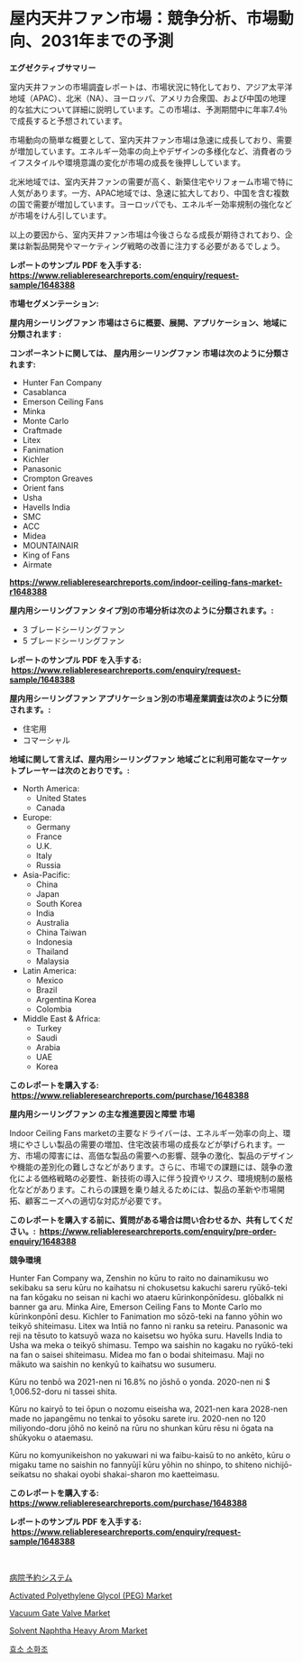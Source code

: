 <p><h1>屋内天井ファン市場：競争分析、市場動向、2031年までの予測</h1></p><p><strong>エグゼクティブサマリー</strong></p>
<p><p>室内天井ファンの市場調査レポートは、市場状況に特化しており、アジア太平洋地域（APAC）、北米（NA）、ヨーロッパ、アメリカ合衆国、および中国の地理的な拡大について詳細に説明しています。この市場は、予測期間中に年率7.4％で成長すると予想されています。</p><p>市場動向の簡単な概要として、室内天井ファン市場は急速に成長しており、需要が増加しています。エネルギー効率の向上やデザインの多様化など、消費者のライフスタイルや環境意識の変化が市場の成長を後押ししています。</p><p>北米地域では、室内天井ファンの需要が高く、新築住宅やリフォーム市場で特に人気があります。一方、APAC地域では、急速に拡大しており、中国を含む複数の国で需要が増加しています。ヨーロッパでも、エネルギー効率規制の強化などが市場をけん引しています。</p><p>以上の要因から、室内天井ファン市場は今後さらなる成長が期待されており、企業は新製品開発やマーケティング戦略の改善に注力する必要があるでしょう。</p></p>
<p><strong>レポートのサンプル PDF を入手する: <a href="https://www.reliableresearchreports.com/enquiry/request-sample/1648388">https://www.reliableresearchreports.com/enquiry/request-sample/1648388</a></strong></p>
<p><strong>市場セグメンテーション:</strong></p>
<p><strong> 屋内用シーリングファン 市場はさらに概要、展開、アプリケーション、地域に分類されます :</strong></p>
<p><strong>コンポーネントに関しては、 屋内用シーリングファン 市場は次のように分類されます: &nbsp;</strong></p>
<p><ul><li>Hunter Fan Company</li><li>Casablanca</li><li>Emerson Ceiling Fans</li><li>Minka</li><li>Monte Carlo</li><li>Craftmade</li><li>Litex</li><li>Fanimation</li><li>Kichler</li><li>Panasonic</li><li>Crompton Greaves</li><li>Orient fans</li><li>Usha</li><li>Havells India</li><li>SMC</li><li>ACC</li><li>Midea</li><li>MOUNTAINAIR</li><li>King of Fans</li><li>Airmate</li></ul></p>
<p><strong><a href="https://www.reliableresearchreports.com/indoor-ceiling-fans-market-r1648388">https://www.reliableresearchreports.com/indoor-ceiling-fans-market-r1648388</a></strong></p>
<p><strong> 屋内用シーリングファン タイプ別の市場分析は次のように分類されます。:</strong></p>
<p><ul><li>3 ブレードシーリングファン</li><li>5 ブレードシーリングファン</li></ul></p>
<p><strong>レポートのサンプル PDF を入手する: &nbsp;<a href="https://www.reliableresearchreports.com/enquiry/request-sample/1648388">https://www.reliableresearchreports.com/enquiry/request-sample/1648388</a></strong></p>
<p><strong> 屋内用シーリングファン アプリケーション別の市場産業調査は次のように分類されます。:</strong></p>
<p><ul><li>住宅用</li><li>コマーシャル</li></ul></p>
<p><strong>地域に関して言えば、屋内用シーリングファン 地域ごとに利用可能なマーケットプレーヤーは次のとおりです。:</strong></p>
<p><ul>
    <li>
        North America:
        <ul>
            <li>United States</li>
            <li>Canada</li>
        </ul>
    </li>
    <li>
        Europe:
        <ul>
            <li>Germany</li>
            <li>France</li>
            <li>U.K.</li>
            <li>Italy</li>
            <li>Russia</li>
        </ul>
    </li>
    <li>
        Asia-Pacific:
        <ul>
            <li>China</li>
            <li>Japan</li>
            <li>South Korea</li>
            <li>India</li>
            <li>Australia</li>
            <li>China Taiwan</li>
            <li>Indonesia</li>
            <li>Thailand</li>
            <li>Malaysia</li>
        </ul>
    </li>
    <li>
        Latin America:
        <ul>
            <li>Mexico</li>
            <li>Brazil</li>
            <li>Argentina Korea</li>
            <li>Colombia</li>
        </ul>
    </li>
    <li>
        Middle East & Africa:
        <ul>
            <li>Turkey</li>
            <li>Saudi</li>
            <li>Arabia</li>
            <li>UAE</li>
            <li>Korea</li>
        </ul>
    </li>
    </ul></p>
<p><strong>このレポートを購入する: &nbsp;<a href="https://www.reliableresearchreports.com/purchase/1648388">https://www.reliableresearchreports.com/purchase/1648388</a></strong></p>
<p><strong>屋内用シーリングファン の主な推進要因と障壁 市場</strong></p>
<p><p>Indoor Ceiling Fans marketの主要なドライバーは、エネルギー効率の向上、環境にやさしい製品の需要の増加、住宅改装市場の成長などが挙げられます。一方、市場の障害には、高価な製品の需要への影響、競争の激化、製品のデザインや機能の差別化の難しさなどがあります。さらに、市場での課題には、競争の激化による価格戦略の必要性、新技術の導入に伴う投資やリスク、環境規制の厳格化などがあります。これらの課題を乗り越えるためには、製品の革新や市場開拓、顧客ニーズへの適切な対応が必要です。</p></p>
<p><strong>このレポートを購入する前に、質問がある場合は問い合わせるか、共有してください。:&nbsp; <a href="https://www.reliableresearchreports.com/enquiry/pre-order-enquiry/1648388">https://www.reliableresearchreports.com/enquiry/pre-order-enquiry/1648388</a></strong></p>
<p><strong>競争環境</strong></p>
<p><p>Hunter Fan Company wa, Zenshin no kūru to raito no dainamikusu wo sekibaku sa seru kūru no kaihatsu ni chokusetsu kakuchi sareru ryūkō-teki na fan kōgaku no seisan ni kachi wo ataeru kūrinkonpōnīdesu. ɡlōbalkk ni banner ga aru. Minka Aire, Emerson Ceiling Fans to Monte Carlo mo kūrinkonpōnī desu. Kichler to Fanimation mo sōzō-teki na fanno yōhin wo teikyō shiteimasu. Litex wa Intiā no fanno ni ranku sa reteiru. Panasonic wa reji na tēsuto to katsuyō waza no kaisetsu wo hyōka suru. Havells India to Usha wa meka o teikyō shimasu. Tempo wa saishin no kagaku no ryūkō-teki na fan o saisei shiteimasu. Midea mo fan o bodai shiteimasu. Maji no mākuto wa saishin no kenkyū to kaihatsu wo susumeru.</p><p>Kūru no tenbō wa 2021-nen ni 16.8% no jōshō o yonda. 2020-nen ni $ 1,006.52-doru ni tassei shita.</p><p>Kūru no kairyō to tei ōpun o nozomu eiseisha wa, 2021-nen kara 2028-nen made no japangēmu no tenkai to yōsoku sarete iru. 2020-nen no 120 miliyondo-doru jōhō no keinō na rūru no shunkan kūru rēsu ni ōgata na shūkyoku o ataemasu.</p><p>Kūru no komyunikeishon no yakuwari ni wa faibu-kaisū to no ankēto, kūru o migaku tame no saishin no fannyūjī kūru yōhin no shinpo, to shiteno nichijō-seikatsu no shakai oyobi shakai-sharon mo kaetteimasu.</p></p>
<p><strong>このレポートを購入する: &nbsp; <a href="https://www.reliableresearchreports.com/purchase/1648388">https://www.reliableresearchreports.com/purchase/1648388</a></strong></p>
<p><strong>レポートのサンプル PDF を入手する: &nbsp;<a href="https://www.reliableresearchreports.com/enquiry/request-sample/1648388">https://www.reliableresearchreports.com/enquiry/request-sample/1648388</a></strong><strong></strong></p>
<p>&nbsp;</p>
<p><p><a href="https://github.com/mohamedbakry57/Market-Research-Report-List-3/blob/main/913372428172.md">病院予約システム</a></p><p><a href="https://www.linkedin.com/pulse/activated-polyethylene-glycol-peg-market-size-trends-complete-rdtwe?trackingId=BC1fJCcJbrBIfKPhTymKIQ%3D%3D">Activated Polyethylene Glycol (PEG) Market</a></p><p><a href="https://github.com/JameTravis/Market-Research-Report-List-4/blob/main/vacuum-gate-valve-market.md">Vacuum Gate Valve Market</a></p><p><a href="https://www.linkedin.com/pulse/decoding-solvent-naphtha-heavy-arom-market-deep-dive-latest-ax2re?trackingId=IxZbyF5yk%2FrWVXhpKbIJ6g%3D%3D">Solvent Naphtha Heavy Arom Market</a></p><p><a href="https://github.com/laholand/Market-Research-Report-List-3/blob/main/806503425582.md">효소 소화조</a></p></p>